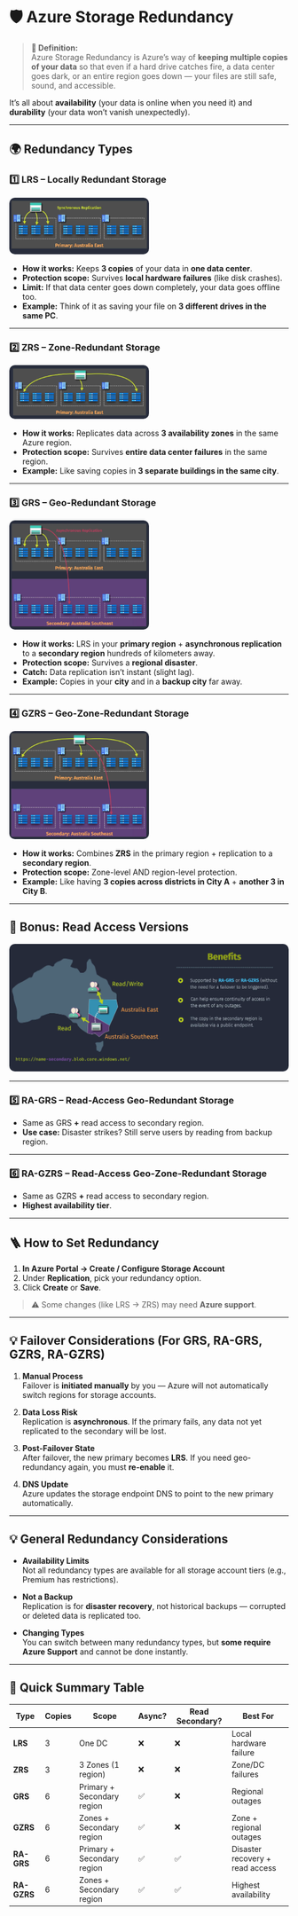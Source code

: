 # 🛡️ **Azure Storage Redundancy**

> **📖 Definition:**  
> Azure Storage Redundancy is Azure’s way of **keeping multiple copies of your data** so that even if a hard drive catches fire, a data center goes dark, or an entire region goes down — your files are still safe, sound, and accessible.

It’s all about **availability** (your data is online when you need it) and **durability** (your data won’t vanish unexpectedly).

---

## 🌍 **Redundancy Types**

### 1️⃣ **LRS – Locally Redundant Storage**

<div align="left">
  <img src="imageS/LRS.png" alt="Locally Redundant Storage" style="width: 50%; border-radius: 10px;">
</div>

- **How it works:** Keeps **3 copies** of your data in **one data center**.
- **Protection scope:** Survives **local hardware failures** (like disk crashes).
- **Limit:** If that data center goes down completely, your data goes offline too.
- **Example:** Think of it as saving your file on **3 different drives in the same PC**.

---

### 2️⃣ **ZRS – Zone-Redundant Storage**

<div align="left">
  <img src="images/ZRS.png" alt="Zone-Redundant Storage" style="width: 50%; border-radius: 10px;">
</div>

- **How it works:** Replicates data across **3 availability zones** in the same Azure region.
- **Protection scope:** Survives **entire data center failures** in the same region.
- **Example:** Like saving copies in **3 separate buildings in the same city**.

---

### 3️⃣ **GRS – Geo-Redundant Storage**

<div align="left">
  <img src="images/GRS.png" alt="Geo-Redundant Storage" style="width: 50%; border-radius: 10px;">
</div>

- **How it works:** LRS in your **primary region** + **asynchronous replication** to a **secondary region** hundreds of kilometers away.
- **Protection scope:** Survives a **regional disaster**.
- **Catch:** Data replication isn’t instant (slight lag).
- **Example:** Copies in your **city** and in a **backup city** far away.

---

### 4️⃣ **GZRS – Geo-Zone-Redundant Storage**

<div align="left">
  <img src="images/GZRS.png" alt="Geo-Zone-Redundant Storage" style="width: 50%; border-radius: 10px;">
</div>

- **How it works:** Combines **ZRS** in the primary region + replication to a **secondary region**.
- **Protection scope:** Zone-level AND region-level protection.
- **Example:** Like having **3 copies across districts in City A** + **another 3 in City B**.

---

## 📖 **Bonus: Read Access Versions**

<div align="center">
<img src="images/sa-storage-redundancy-notes-1.png" alt="Read Access Options" style="border-radius:10px;width:100%">
</div>

---

### 5️⃣ **RA-GRS – Read-Access Geo-Redundant Storage**

- Same as GRS **+** read access to secondary region.
- **Use case:** Disaster strikes? Still serve users by reading from backup region.

---

### 6️⃣ **RA-GZRS – Read-Access Geo-Zone-Redundant Storage**

- Same as GZRS **+** read access to secondary region.
- **Highest availability tier**.

---

## 🪜 **How to Set Redundancy**

1. **In Azure Portal → Create / Configure Storage Account**
2. Under **Replication**, pick your redundancy option.
3. Click **Create** or **Save**.

> ⚠️ Some changes (like LRS → ZRS) may need **Azure support**.

---

## 💡 **Failover Considerations** (For GRS, RA-GRS, GZRS, RA-GZRS)

1. **Manual Process**  
   Failover is **initiated manually** by you — Azure will not automatically switch regions for storage accounts.

2. **Data Loss Risk**  
   Replication is **asynchronous**. If the primary fails, any data not yet replicated to the secondary will be lost.

3. **Post-Failover State**  
   After failover, the new primary becomes **LRS**.
   If you need geo-redundancy again, you must **re-enable** it.

4. **DNS Update**  
   Azure updates the storage endpoint DNS to point to the new primary automatically.

---

## 💡 **General Redundancy Considerations**

- **Availability Limits**  
  Not all redundancy types are available for all storage account tiers (e.g., Premium has restrictions).

- **Not a Backup**  
  Replication is for **disaster recovery**, not historical backups — corrupted or deleted data is replicated too.

- **Changing Types**  
  You can switch between many redundancy types, but **some require Azure Support** and cannot be done instantly.

---

## **🏁 Quick Summary Table**

| Type        | Copies | Scope                      | Async? | Read Secondary? | Best For                        |
| ----------- | ------ | -------------------------- | ------ | --------------- | ------------------------------- |
| **LRS**     | 3      | One DC                     | ❌     | ❌              | Local hardware failure          |
| **ZRS**     | 3      | 3 Zones (1 region)         | ❌     | ❌              | Zone/DC failures                |
| **GRS**     | 6      | Primary + Secondary region | ✅     | ❌              | Regional outages                |
| **GZRS**    | 6      | Zones + Secondary region   | ✅     | ❌              | Zone + regional outages         |
| **RA-GRS**  | 6      | Primary + Secondary region | ✅     | ✅              | Disaster recovery + read access |
| **RA-GZRS** | 6      | Zones + Secondary region   | ✅     | ✅              | Highest availability            |
